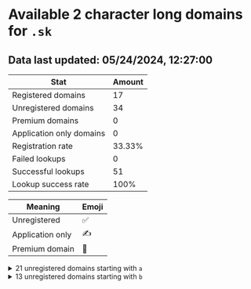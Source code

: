 # Available 2 character long domains for `.sk`

## Data last updated: 05/24/2024, 12:27:00

|Stat|Amount|
|--|--|
|Registered domains|17|
|Unregistered domains|34|
|Premium domains|0|
|Application only domains|0|
|Registration rate|33.33%|
|Failed lookups|0|
|Successful lookups|51|
|Lookup success rate|100%|


|Meaning|Emoji|
|--|--|
|Unregistered|:white_check_mark:|
|Application only|:writing_hand:|
|Premium domain|:gem:|

<details>
<summary>21 unregistered domains starting with <bold><code>a</code></bold></summary>

|Type|Domain|
|--|--|
|:white_check_mark:|`a1.sk`|
|:white_check_mark:|`ac.sk`|
|:white_check_mark:|`ad.sk`|
|:white_check_mark:|`ae.sk`|
|:white_check_mark:|`af.sk`|
|:white_check_mark:|`ag.sk`|
|:white_check_mark:|`ai.sk`|
|:white_check_mark:|`ak.sk`|
|:white_check_mark:|`al.sk`|
|:white_check_mark:|`am.sk`|
|:white_check_mark:|`an.sk`|
|:white_check_mark:|`ao.sk`|
|:white_check_mark:|`aq.sk`|
|:white_check_mark:|`ar.sk`|
|:white_check_mark:|`as.sk`|
|:white_check_mark:|`at.sk`|
|:white_check_mark:|`au.sk`|
|:white_check_mark:|`av.sk`|
|:white_check_mark:|`aw.sk`|
|:white_check_mark:|`ax.sk`|
|:white_check_mark:|`az.sk`|
</details>
<details>
<summary>13 unregistered domains starting with <bold><code>b</code></bold></summary>

|Type|Domain|
|--|--|
|:white_check_mark:|`ba.sk`|
|:white_check_mark:|`bb.sk`|
|:white_check_mark:|`bd.sk`|
|:white_check_mark:|`be.sk`|
|:white_check_mark:|`bf.sk`|
|:white_check_mark:|`bg.sk`|
|:white_check_mark:|`bh.sk`|
|:white_check_mark:|`bi.sk`|
|:white_check_mark:|`bj.sk`|
|:white_check_mark:|`bk.sk`|
|:white_check_mark:|`bm.sk`|
|:white_check_mark:|`bn.sk`|
|:white_check_mark:|`bo.sk`|
</details>